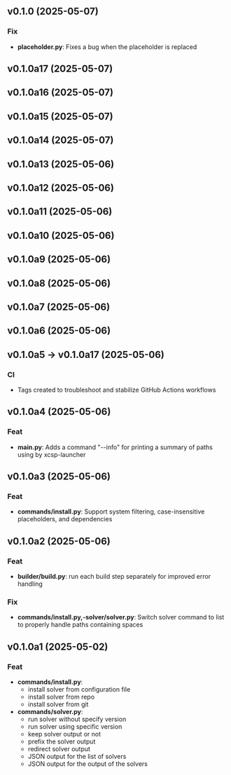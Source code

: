 ## v0.1.0 (2025-05-07)

### Fix

- **placeholder.py**: Fixes a bug when the placeholder is replaced

## v0.1.0a17 (2025-05-07)

## v0.1.0a16 (2025-05-07)

## v0.1.0a15 (2025-05-07)

## v0.1.0a14 (2025-05-07)

## v0.1.0a13 (2025-05-06)

## v0.1.0a12 (2025-05-06)

## v0.1.0a11 (2025-05-06)

## v0.1.0a10 (2025-05-06)

## v0.1.0a9 (2025-05-06)

## v0.1.0a8 (2025-05-06)

## v0.1.0a7 (2025-05-06)

## v0.1.0a6 (2025-05-06)

## v0.1.0a5 -> v0.1.0a17 (2025-05-06)

### CI

- Tags created to troubleshoot and stabilize GitHub Actions workflows

## v0.1.0a4 (2025-05-06)

### Feat

- **main.py**: Adds a command "--info" for printing a summary of paths using by xcsp-launcher

## v0.1.0a3 (2025-05-06)

### Feat

- **commands/install.py**: Support system filtering, case-insensitive placeholders, and dependencies

## v0.1.0a2 (2025-05-06)

### Feat

- **builder/build.py**: run each build step separately for improved error handling

### Fix

- **commands/install.py,-solver/solver.py**: Switch solver command to list to properly handle paths containing spaces

## v0.1.0a1 (2025-05-02)

### Feat

- **commands/install.py**:
    - install solver from configuration file 
    - install solver from repo 
    - install solver from git
- **commands/solver.py**:
    - run solver without specify version
    - run solver using specific version 
    - keep solver output or not 
    - prefix the solver output
    - redirect solver output 
    - JSON output for the list of solvers
    - JSON output for the output of the solvers 
